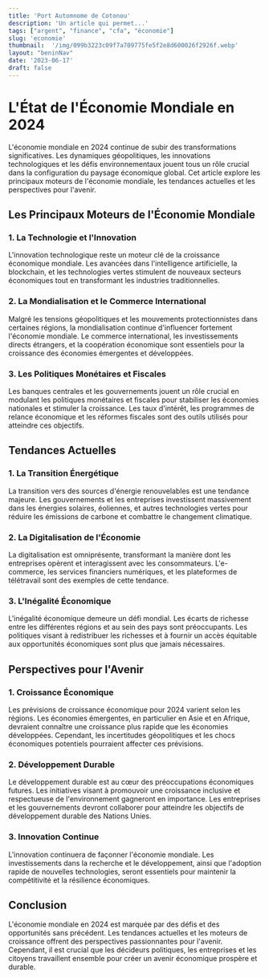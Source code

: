 ```yaml
---
title: 'Port Automnome de Cotonou'
description: 'Un article qui permet...'
tags: ["argent", "finance", "cfa", "économie"]
slug: 'economie'
thumbnail:  '/img/099b3223c09f7a709775fe5f2e8d600026f2926f.webp'
layout: "beninNav"
date: '2023-06-17'
draft: false
---
```


# L'État de l'Économie Mondiale en 2024

L'économie mondiale en 2024 continue de subir des transformations significatives. Les dynamiques géopolitiques, les innovations technologiques et les défis environnementaux jouent tous un rôle crucial dans la configuration du paysage économique global. Cet article explore les principaux moteurs de l'économie mondiale, les tendances actuelles et les perspectives pour l'avenir.

## Les Principaux Moteurs de l'Économie Mondiale

### 1. La Technologie et l'Innovation
L'innovation technologique reste un moteur clé de la croissance économique mondiale. Les avancées dans l'intelligence artificielle, la blockchain, et les technologies vertes stimulent de nouveaux secteurs économiques tout en transformant les industries traditionnelles.

### 2. La Mondialisation et le Commerce International
Malgré les tensions géopolitiques et les mouvements protectionnistes dans certaines régions, la mondialisation continue d'influencer fortement l'économie mondiale. Le commerce international, les investissements directs étrangers, et la coopération économique sont essentiels pour la croissance des économies émergentes et développées.

### 3. Les Politiques Monétaires et Fiscales
Les banques centrales et les gouvernements jouent un rôle crucial en modulant les politiques monétaires et fiscales pour stabiliser les économies nationales et stimuler la croissance. Les taux d'intérêt, les programmes de relance économique et les réformes fiscales sont des outils utilisés pour atteindre ces objectifs.

## Tendances Actuelles

### 1. La Transition Énergétique
La transition vers des sources d'énergie renouvelables est une tendance majeure. Les gouvernements et les entreprises investissent massivement dans les énergies solaires, éoliennes, et autres technologies vertes pour réduire les émissions de carbone et combattre le changement climatique.

### 2. La Digitalisation de l'Économie
La digitalisation est omniprésente, transformant la manière dont les entreprises opèrent et interagissent avec les consommateurs. L'e-commerce, les services financiers numériques, et les plateformes de télétravail sont des exemples de cette tendance.

### 3. L'Inégalité Économique
L'inégalité économique demeure un défi mondial. Les écarts de richesse entre les différentes régions et au sein des pays sont préoccupants. Les politiques visant à redistribuer les richesses et à fournir un accès équitable aux opportunités économiques sont plus que jamais nécessaires.

## Perspectives pour l'Avenir

### 1. Croissance Économique
Les prévisions de croissance économique pour 2024 varient selon les régions. Les économies émergentes, en particulier en Asie et en Afrique, devraient connaître une croissance plus rapide que les économies développées. Cependant, les incertitudes géopolitiques et les chocs économiques potentiels pourraient affecter ces prévisions.

### 2. Développement Durable
Le développement durable est au cœur des préoccupations économiques futures. Les initiatives visant à promouvoir une croissance inclusive et respectueuse de l'environnement gagneront en importance. Les entreprises et les gouvernements devront collaborer pour atteindre les objectifs de développement durable des Nations Unies.

### 3. Innovation Continue
L'innovation continuera de façonner l'économie mondiale. Les investissements dans la recherche et le développement, ainsi que l'adoption rapide de nouvelles technologies, seront essentiels pour maintenir la compétitivité et la résilience économiques.

## Conclusion

L'économie mondiale en 2024 est marquée par des défis et des opportunités sans précédent. Les tendances actuelles et les moteurs de croissance offrent des perspectives passionnantes pour l'avenir. Cependant, il est crucial que les décideurs politiques, les entreprises et les citoyens travaillent ensemble pour créer un avenir économique prospère et durable.

